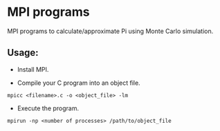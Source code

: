 # MPI programs

MPI programs to calculate/approximate Pi using Monte Carlo simulation.

## Usage:

-   Install MPI.

-   Compile your C program into an object file.

```
mpicc <filename>.c -o <object_file> -lm
```

-   Execute the program.

```
mpirun -np <number of processes> /path/to/object_file
```
